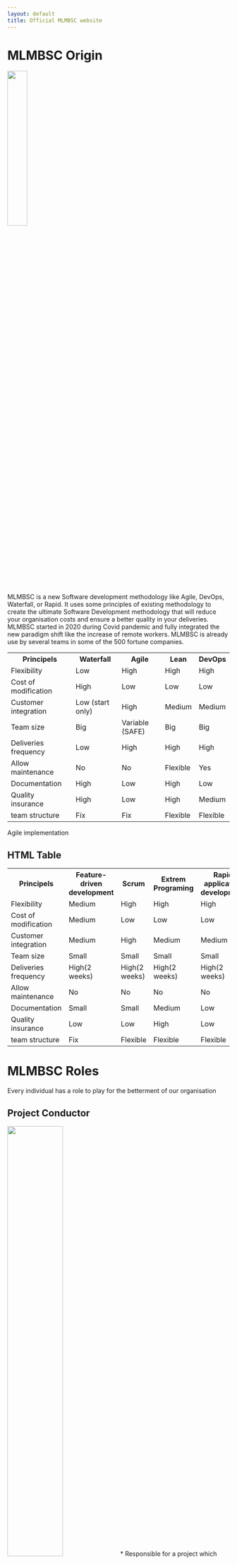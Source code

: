 ```yaml
---
layout: default
title: Official MLMBSC website
---
```

# MLMBSC Origin
<img src="/unofficial/pictures/logo1.png" width="30%">
 
MLMBSC is a new Software development methodology like Agile, DevOps, Waterfall, or Rapid. It uses some principles of existing methodology to create the ultimate Software Development methodology that will reduce your organisation costs and ensure a better quality in your deliveries. MLMBSC started in 2020 during Covid pandemic and fully integrated the new paradigm shift like the increase of remote workers.
MLMBSC is already use by several teams in some of the 500 fortune companies.

<table>
  <tr>
    <th>Principels</th>
    <th>Waterfall</th>
    <th>Agile</th>
    <th>Lean</th>
    <th>DevOps</th>
  </tr>
  <tr>
    <td>Flexibility</td>
    <td>Low</td>
    <td>High</td>
    <td>High</td>
    <td>High</td>
  </tr>
  <tr>
    <td>Cost of modification</td>
    <td>High</td>
    <td>Low</td>
    <td>Low</td>
    <td>Low</td>
  </tr>
  <tr>
    <td>Customer integration</td>
    <td>Low (start only)</td>
    <td>High</td>
    <td>Medium</td>
    <td>Medium</td>
  </tr>
  <tr>
    <td>Team size</td>
    <td>Big</td>
    <td>Variable (SAFE)</td>
    <td>Big</td>
    <td>Big</td>
  </tr>
  <tr>
    <td>Deliveries frequency</td>
    <td>Low</td>
    <td>High</td>
    <td>High</td>
    <td>High</td>
  </tr>
  <tr>
    <td>Allow maintenance</td>
    <td>No</td>
    <td>No</td>
    <td>Flexible</td>
    <td>Yes</td>
  </tr>
  <tr>
    <td>Documentation</td>
    <td>High</td>
    <td>Low</td>
    <td>High</td>
    <td>Low</td>
  </tr>
  <tr>
    <td>Quality insurance</td>
    <td>High</td>
    <td>Low</td>
    <td>High</td>
    <td>Medium</td>
  </tr>
  <tr>
    <td>team structure</td>
    <td>Fix</td>
    <td>Fix</td>
    <td>Flexible</td>
    <td>Flexible</td>
  </tr>
</table>

Agile implementation
<h2>HTML Table</h2>



<table>
  <tr>
    <th>Principels</th>
    <th>Feature-driven development</th>
    <th>Scrum</th>
    <th>Extrem Programing</th>
    <th>Rapid application development</th>
  </tr>
  <tr>
    <td>Flexibility</td>
    <td>Medium</td>
    <td>High</td>
    <td>High</td>
    <td>High</td>
  </tr>
  <tr>
    <td>Cost of modification</td>
    <td>Medium</td>
    <td>Low</td>
    <td>Low</td>
    <td>Low</td>
  </tr>
  <tr>
    <td>Customer integration</td>
    <td>Medium</td>
    <td>High</td>
    <td>Medium</td>
    <td>Medium</td>
  </tr>
  <tr>
    <td>Team size</td>
    <td>Small</td>
    <td>Small</td>
    <td>Small</td>
    <td>Small</td>
  </tr>
  <tr>
    <td>Deliveries frequency</td>
    <td>High(2 weeks)</td>
    <td>High(2 weeks)</td>
    <td>High(2 weeks)</td>
    <td>High(2 weeks)</td>
  </tr>
  <tr>
    <td>Allow maintenance</td>
    <td>No</td>
    <td>No</td>
    <td>No</td>
    <td>No</td>
  </tr>
  <tr>
    <td>Documentation</td>
    <td>Small</td>
    <td>Small</td>
    <td>Medium</td>
    <td>Low</td>
  </tr>
  <tr>
    <td>Quality insurance</td>
    <td>Low</td>
    <td>Low</td>
    <td>High</td>
    <td>Low</td>
  </tr>
  <tr>
    <td>team structure</td>
    <td>Fix</td>
    <td>Flexible</td>
    <td>Flexible</td>
    <td>Flexible</td>
  </tr>
</table>
 
# MLMBSC Roles
 
Every individual has a role to play for the betterment of our organisation
## Project Conductor
<img src="/unofficial/pictures/conductor.jpg" width="50%">
* Responsible for a project which follow the MLMBSC methodology,
* Work closely with the Marketing/Sales team to ensure the product evolve in the direction needed to meet customers expectation,
* Deliver valuable metrics to your company and management to keep track of the progress and risks.
 
## Facilitator
<img src="/unofficial/pictures/facilitator.jpg" width="50%">
* Responsible for communicating with all team members to ensure the objectives provided by the conductor are meet,
* Work closely with the team (Software Dev, Quality tester, Operations) to keep them focus and motivated on their tasks,
* Voice the feedback of the team to the rest of the project responsibles.
 
## Administrator
<img src="/unofficial/pictures/administrator.jpg" width="50%">
* Responsible to ensure MLMBSC methodology is strictly followed on several projects(Cross Team and cross Organisation),
* Suggest improvement (MLMBSC trainings) to the different team members,
* Keep up to date with the latest MLMBSC guidelines to ensure your organisation benefits from the latest guideline of MLMBSC
 
## Evangelist
<img src="/unofficial/pictures/coach.jpg" width="50%">
* Responsible for promoting MLMBSC in your organisation(Cross Team and cross Organisation),
* Act as a Coach during MLMBSC projects events(like Iteration planning),
* Work with other MLMBSC members in your organisation to gather and share success stories.
 
## Agent
<img src="/unofficial/pictures/agent.jpg" width="50%">
* Responsible to follow basic MLMBSC guideline in its project.
* Guarantee a minimal knowledge of MLMBSC for the project's participants (Software Dev, Quality tester, Operations, Marketing, Sales)
* This first level certification can be learned from MLMBSC Administrator or MLMBSC Evangelist.
 
 
# FAQ
<img src="/unofficial/pictures/question.jpg" width="50%">
* How to get professional training to implement MLMBSC in our company ?
Online training will be availble soon.
